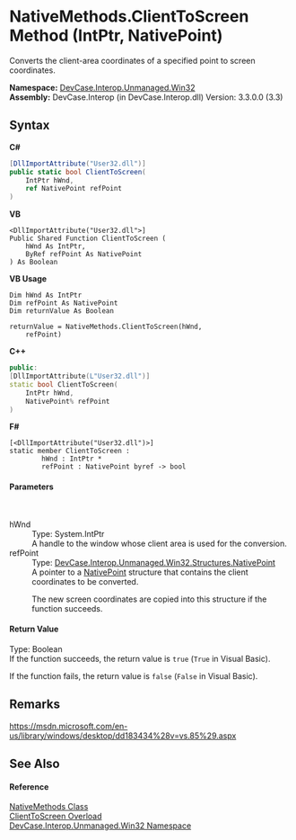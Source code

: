 # NativeMethods.ClientToScreen Method (IntPtr, NativePoint)
 

Converts the client-area coordinates of a specified point to screen coordinates.

**Namespace:**&nbsp;<a href="N_DevCase_Interop_Unmanaged_Win32">DevCase.Interop.Unmanaged.Win32</a><br />**Assembly:**&nbsp;DevCase.Interop (in DevCase.Interop.dll) Version: 3.3.0.0 (3.3)

## Syntax

**C#**<br />
``` C#
[DllImportAttribute("User32.dll")]
public static bool ClientToScreen(
	IntPtr hWnd,
	ref NativePoint refPoint
)
```

**VB**<br />
``` VB
<DllImportAttribute("User32.dll">]
Public Shared Function ClientToScreen ( 
	hWnd As IntPtr,
	ByRef refPoint As NativePoint
) As Boolean
```

**VB Usage**<br />
``` VB Usage
Dim hWnd As IntPtr
Dim refPoint As NativePoint
Dim returnValue As Boolean

returnValue = NativeMethods.ClientToScreen(hWnd, 
	refPoint)
```

**C++**<br />
``` C++
public:
[DllImportAttribute(L"User32.dll")]
static bool ClientToScreen(
	IntPtr hWnd, 
	NativePoint% refPoint
)
```

**F#**<br />
``` F#
[<DllImportAttribute("User32.dll")>]
static member ClientToScreen : 
        hWnd : IntPtr * 
        refPoint : NativePoint byref -> bool 

```


#### Parameters
&nbsp;<dl><dt>hWnd</dt><dd>Type: System.IntPtr<br />A handle to the window whose client area is used for the conversion.</dd><dt>refPoint</dt><dd>Type: <a href="T_DevCase_Interop_Unmanaged_Win32_Structures_NativePoint">DevCase.Interop.Unmanaged.Win32.Structures.NativePoint</a><br />A pointer to a <a href="T_DevCase_Interop_Unmanaged_Win32_Structures_NativePoint">NativePoint</a> structure that contains the client coordinates to be converted. 

 The new screen coordinates are copied into this structure if the function succeeds.</dd></dl>

#### Return Value
Type: Boolean<br />If the function succeeds, the return value is `true` (`True` in Visual Basic). 

 If the function fails, the return value is `false` (`False` in Visual Basic).

## Remarks
<a href="https://msdn.microsoft.com/en-us/library/windows/desktop/dd183434%28v=vs.85%29.aspx" target="_blank">https://msdn.microsoft.com/en-us/library/windows/desktop/dd183434%28v=vs.85%29.aspx</a>

## See Also


#### Reference
<a href="T_DevCase_Interop_Unmanaged_Win32_NativeMethods">NativeMethods Class</a><br /><a href="Overload_DevCase_Interop_Unmanaged_Win32_NativeMethods_ClientToScreen">ClientToScreen Overload</a><br /><a href="N_DevCase_Interop_Unmanaged_Win32">DevCase.Interop.Unmanaged.Win32 Namespace</a><br />